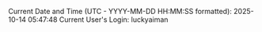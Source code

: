 Current Date and Time (UTC - YYYY-MM-DD HH:MM:SS formatted): 2025-10-14 05:47:48
Current User's Login: luckyaiman
